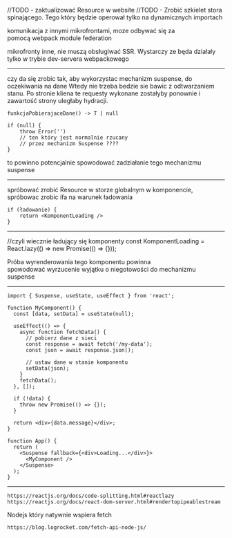 
//TODO - zaktualizować Resource w website
//TODO - Zrobić szkielet stora spinającego. Tego który będzie operował tylko na dynamicznych importach


komunikacja z innymi mikrofrontami, moze odbywać się za pomocą webpack module federation

mikrofronty inne, nie muszą obsługiwać SSR. Wystarczy ze będa działały tylko w trybie dev-servera webpackowego


-----


czy da się zrobic tak, aby wykorzystac mechanizm suspense, do oczekiwania na dane
Wtedy nie trzeba bedzie sie bawic z odtwarzaniem stanu.
Po stronie kliena te requesty wykonane zostałyby ponownie i zawartość strony uległaby hydracji.


```
funkcjaPobierajaceDane() -> T | null

if (null) {
    throw Error('')
    // ten który jest normalnie rzucany
    // przez mechanizm Suspense ????
}
```

to powinno potencjalnie spowodować zadziałanie tego mechanizmu suspense



------


spróbować zrobić Resource w storze globalnym
w komponencie, spróbowac zrobic ifa na warunek ładowania

```
if (ładowanie) {
    return <KomponentLoading />
}
```

------

//czyli wiecznie ładujący się komponenty
const KomponentLoading = React.lazy(() => new Promise(() => {}));

Próba wyrenderowania tego komponentu powinna spowodować wyrzucenie wyjątku o niegotowości do mechanizmu suspense


------


```
import { Suspense, useState, useEffect } from 'react';

function MyComponent() {
  const [data, setData] = useState(null);

  useEffect(() => {
    async function fetchData() {
      // pobierz dane z sieci
      const response = await fetch('/my-data');
      const json = await response.json();

      // ustaw dane w stanie komponentu
      setData(json);
    }
    fetchData();
  }, []);

  if (!data) {
    throw new Promise(() => {});
  }

  return <div>{data.message}</div>;
}

function App() {
  return (
    <Suspense fallback={<div>Loading...</div>}>
      <MyComponent />
    </Suspense>
  );
}
```

--------

```
https://reactjs.org/docs/code-splitting.html#reactlazy
https://reactjs.org/docs/react-dom-server.html#rendertopipeablestream
```


Nodejs który natywnie wspiera fetch
```
https://blog.logrocket.com/fetch-api-node-js/
```

